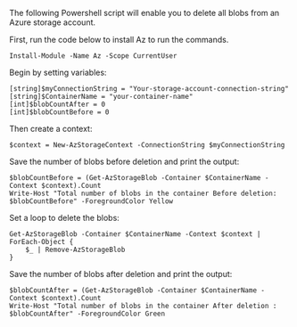 The following Powershell script will enable you to delete all blobs from an Azure storage account.

First, run the code below to install Az to run the commands.

```
Install-Module -Name Az -Scope CurrentUser
```

Begin by setting variables:

```
[string]$myConnectionString = "Your-storage-account-connection-string"
[string]$ContainerName = "your-container-name"
[int]$blobCountAfter = 0
[int]$blobCountBefore = 0
```

Then create a context:

```
$context = New-AzStorageContext -ConnectionString $myConnectionString
```

Save the number of blobs before deletion and print the output:

```
$blobCountBefore = (Get-AzStorageBlob -Container $ContainerName -Context $context).Count
Write-Host "Total number of blobs in the container Before deletion: $blobCountBefore" -ForegroundColor Yellow
```

Set a loop to delete the blobs:

```
Get-AzStorageBlob -Container $ContainerName -Context $context | ForEach-Object {
    $_ | Remove-AzStorageBlob
}
```

Save the number of blobs after deletion and print the output:

```
$blobCountAfter = (Get-AzStorageBlob -Container $ContainerName -Context $context).Count
Write-Host "Total number of blobs in the container After deletion : $blobCountAfter" -ForegroundColor Green
```